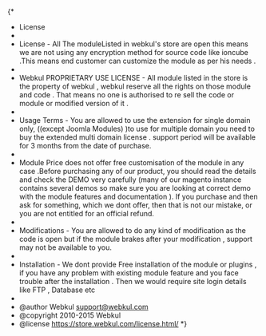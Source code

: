 {*
 * License
 *
 * License - All The moduleListed in webkul's store are open this means we are  not using any encryption method for source code like ioncube .This means end customer can customize the module as per his needs .
 *
 * Webkul PROPRIETARY USE LICENSE - All module listed in the store is the property of webkul ,  webkul reserve all the rights on those module  and code . That means no one is authorised to re sell the code or module or modified version of it .
 *
 * Usage Terms  - You are allowed to use the extension for single  domain only, ((except Joomla Modules) )to use for multiple domain you need to buy the extended multi domain license . support period will be available  for 3 months from the date of purchase.
 *
 * Module Price does not offer free customisation of the module in any case .Before purchasing any of our product, you should read the details and check the DEMO very carefully  (many of our magento instance contains several demos so make sure you are looking at correct demo with the module features and documentation ). If you purchase and then ask for something, which we dont offer, then that is not our mistake, or you are not entitled for an official refund.
 *
 * Modifications - You are allowed to do any kind of modification as the code is open but if the module brakes after your modification , support may not be available to you.
 *
 * Installation - We dont provide Free installation of the module or plugins , if you have any problem with existing module feature and you face trouble after the installation . Then we would require site login details like FTP , Database etc
*
*  @author Webkul <support@webkul.com>
*  @copyright  2010-2015 Webkul
*  @license    https://store.webkul.com/license.html/
*}
